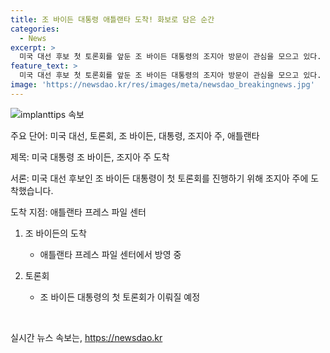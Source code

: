 ```yaml
---
title: 조 바이든 대통령 애틀랜타 도착! 화보로 담은 순간
categories:
  - News
excerpt: >
  미국 대선 후보 첫 토론회를 앞둔 조 바이든 대통령의 조지아 방문이 관심을 모으고 있다. 미국 내 관건 이슈에 대한 토론을 앞두고, 조 바이든 대통령의 활동이 주목받고 있다.
feature_text: >
  미국 대선 후보 첫 토론회를 앞둔 조 바이든 대통령의 조지아 방문이 관심을 모으고 있다. 미국 내 관건 이슈에 대한 토론을 앞두고, 조 바이든 대통령의 활동이 주목받고 있다.
image: 'https://newsdao.kr/res/images/meta/newsdao_breakingnews.jpg'
---
```


<p><img src="https://newsdao.kr/res/images/meta/newsdao_breakingnews.jpg" alt="implanttips 속보" /></p>

<p>주요 단어: 미국 대선, 토론회, 조 바이든, 대통령, 조지아 주, 애틀랜타</p>

<p>제목: 미국 대통령 조 바이든, 조지아 주 도착</p>

<p>서론:
미국 대선 후보인 조 바이든 대통령이 첫 토론회를 진행하기 위해 조지아 주에 도착했습니다.</p>

<p>도착 지점: 애틀랜타 프레스 파일 센터</p>

<ol>
<li><p>조 바이든의 도착</p>

<ul>
<li>애틀랜타 프레스 파일 센터에서 방영 중</li>
</ul></li>
<li><p>토론회</p>

<ul>
<li>조 바이든 대통령의 첫 토론회가 이뤄질 예정</li>
</ul></li>
</ol>

<p data-ke-size="size16">&nbsp;</p>
실시간 뉴스 속보는, <a href="https://newsdao.kr" rel="dofollow">https://newsdao.kr</a>


